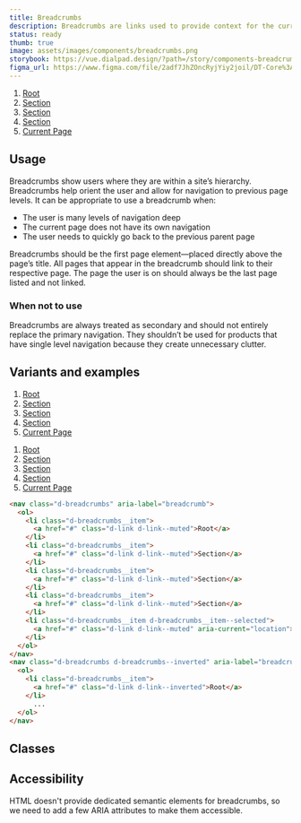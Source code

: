 ```yaml
---
title: Breadcrumbs
description: Breadcrumbs are links used to provide context for the currently-viewed page and where it is located within the overall site structure.
status: ready
thumb: true
image: assets/images/components/breadcrumbs.png
storybook: https://vue.dialpad.design/?path=/story/components-breadcrumbs--default
figma_url: https://www.figma.com/file/2adf7JhZOncRyjYiy2joil/DT-Core%3A-Components-7?node-id=8918%3A21306&viewport=-61%2C443%2C1.12&t=xHutRjwo1o5zMTgT-11
---
```

<code-well-header>
  <nav class="d-breadcrumbs" aria-label="breadcrumb">
    <ol>
      <li class="d-breadcrumbs__item">
        <a href="#" class="d-link d-link--muted">Root</a>
      </li>
      <li class="d-breadcrumbs__item">
        <a href="#" class="d-link d-link--muted">Section</a>
      </li>
      <li class="d-breadcrumbs__item">
        <a href="#" class="d-link d-link--muted">Section</a>
      </li>
      <li class="d-breadcrumbs__item">
        <a href="#" class="d-link d-link--muted">Section</a>
      </li>
      <li class="d-breadcrumbs__item d-breadcrumbs__item--selected">
        <a href="#" class="d-link d-link--muted" aria-current="location">Current Page</a>
      </li>
    </ol>
  </nav>
</code-well-header>

<!-- <component-combinator component-name="DtBreadcrumbs" /> -->

## Usage

Breadcrumbs show users where they are within a site’s hierarchy. Breadcrumbs help orient the user and allow for navigation to previous page levels. It can be appropriate to use a breadcrumb when:

- The user is many levels of navigation deep
- The current page does not have its own navigation
- The user needs to quickly go back to the previous parent page

Breadcrumbs should be the first page element—placed directly above the page’s title. All pages that appear in the breadcrumb should link to their respective page. The page the user is on should always be the last page listed and not linked.

### When not to use

Breadcrumbs are always treated as secondary and should not entirely replace the primary navigation. They shouldn’t be used for products that have single level navigation because they create unnecessary clutter.

## Variants and examples

<code-well-header>
    <nav class="d-breadcrumbs" aria-label="breadcrumb">
        <ol>
            <li class="d-breadcrumbs__item">
                <a href="#" class="d-link d-link--muted">Root</a>
            </li>
            <li class="d-breadcrumbs__item">
                <a href="#" class="d-link d-link--muted">Section</a>
            </li>
            <li class="d-breadcrumbs__item">
                <a href="#" class="d-link d-link--muted">Section</a>
            </li>
            <li class="d-breadcrumbs__item">
                <a href="#" class="d-link d-link--muted">Section</a>
            </li>
            <li class="d-breadcrumbs__item d-breadcrumbs__item--selected">
                <a href="#" class="d-link d-link--muted" aria-current="location">Current Page</a>
            </li>
        </ol>
    </nav>
    <nav class="d-breadcrumbs d-breadcrumbs--inverted d-bgc-strong d-border-radius--md d-py16 d-px12 d-mxn12" aria-label="breadcrumb">
        <ol>
            <li class="d-breadcrumbs__item">
                <a href="#" class="d-link d-link--inverted">Root</a>
            </li>
            <li class="d-breadcrumbs__item">
                <a href="#" class="d-link d-link--inverted">Section</a>
            </li>
            <li class="d-breadcrumbs__item">
                <a href="#" class="d-link d-link--inverted">Section</a>
            </li>
            <li class="d-breadcrumbs__item">
                <a href="#" class="d-link d-link--inverted">Section</a>
            </li>
            <li class="d-breadcrumbs__item d-breadcrumbs__item--selected">
                <a href="#" class="d-link d-link--inverted" aria-current="location">Current Page</a>
            </li>
        </ol>
    </nav>
</code-well-header>

```html
<nav class="d-breadcrumbs" aria-label="breadcrumb">
  <ol>
    <li class="d-breadcrumbs__item">
      <a href="#" class="d-link d-link--muted">Root</a>
    </li>
    <li class="d-breadcrumbs__item">
      <a href="#" class="d-link d-link--muted">Section</a>
    </li>
    <li class="d-breadcrumbs__item">
      <a href="#" class="d-link d-link--muted">Section</a>
    </li>
    <li class="d-breadcrumbs__item">
      <a href="#" class="d-link d-link--muted">Section</a>
    </li>
    <li class="d-breadcrumbs__item d-breadcrumbs__item--selected">
      <a href="#" class="d-link d-link--muted" aria-current="location">Current Page</a>
    </li>
  </ol>
</nav>
<nav class="d-breadcrumbs d-breadcrumbs--inverted" aria-label="breadcrumb">
  <ol>
    <li class="d-breadcrumbs__item">
      <a href="#" class="d-link d-link--inverted">Root</a>
    </li>
      ...
  </ol>
</nav>
```

## Classes

<component-class-table component-name="breadcrumbs"></component-class-table>

## Accessibility

HTML doesn't provide dedicated semantic elements for breadcrumbs, so we need to add a few ARIA attributes to make them accessible.

<component-accessible-table component-name="breadcrumbs"></component-accessible-table>

